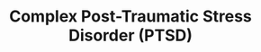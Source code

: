 ---
title: Complex Post-Traumatic Stress Disorder (PTSD)
slug: complex-post-traumatic-stress-disorder
defined: false
---